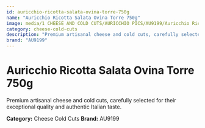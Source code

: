 ```yaml
---
id: auricchio-ricotta-salata-ovina-torre-750g
name: "Auricchio Ricotta Salata Ovina Torre 750g"
image: media/1 CHEESE AND COLD CUTS/AURICCHIO PICS/AU9199/Auricchio Ricotta Salata Ovina Torre - 750g.jpg
category: cheese-cold-cuts
description: "Premium artisanal cheese and cold cuts, carefully selected for their exceptional quality and authentic Italian taste."
brand: "AU9199"
---
```


# Auricchio Ricotta Salata Ovina Torre 750g

Premium artisanal cheese and cold cuts, carefully selected for their exceptional quality and authentic Italian taste.

**Category:** Cheese Cold Cuts
**Brand:** AU9199
